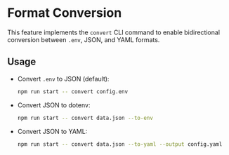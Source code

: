 # Format Conversion

This feature implements the `convert` CLI command to enable bidirectional conversion between `.env`, JSON, and YAML formats.

## Usage

- Convert `.env` to JSON (default):
  ```bash
  npm run start -- convert config.env
  ```
- Convert JSON to dotenv:
  ```bash
  npm run start -- convert data.json --to-env
  ```
- Convert JSON to YAML:
  ```bash
  npm run start -- convert data.json --to-yaml --output config.yaml
  ```
